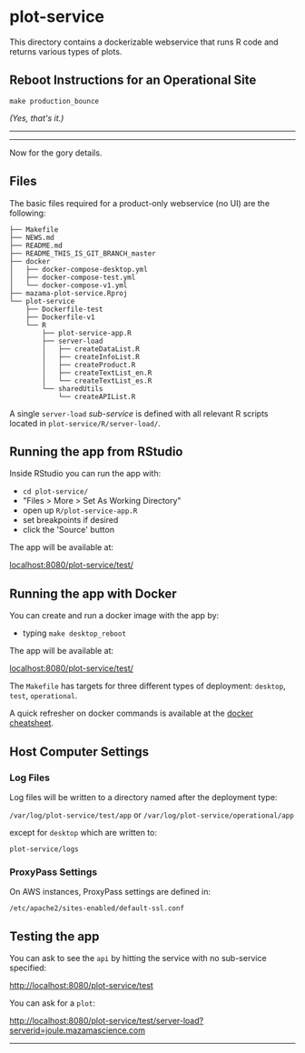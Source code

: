 # plot-service #

This directory contains a dockerizable webservice that runs R
code and returns various types of plots.

## Reboot Instructions for an Operational Site

```make production_bounce```

*(Yes, that's it.)*

***
***

Now for the gory details.

## Files ##

The basic files required for a product-only webservice (no UI) are the following:

```
├── Makefile
├── NEWS.md
├── README.md
├── README_THIS_IS_GIT_BRANCH_master
├── docker
│   ├── docker-compose-desktop.yml
│   ├── docker-compose-test.yml
│   └── docker-compose-v1.yml
├── mazama-plot-service.Rproj
└── plot-service
    ├── Dockerfile-test
    ├── Dockerfile-v1
    └── R
        ├── plot-service-app.R
        ├── server-load
        │   ├── createDataList.R
        │   ├── createInfoList.R
        │   ├── createProduct.R
        │   ├── createTextList_en.R
        │   └── createTextList_es.R
        └── sharedUtils
            └── createAPIList.R
```

A single `server-load` _sub-service_ is defined with all relevant R scripts
located in `plot-service/R/server-load/`.

## Running the app from RStudio ##

Inside RStudio you can run the app with:

 * `cd plot-service/`
 * "Files > More > Set As Working Directory"
 * open up `R/plot-service-app.R`
 * set breakpoints if desired
 * click the 'Source' button

The app will be available at:

[localhost:8080/plot-service/test/](localhost:8080/plot-service/test/)

## Running the app with Docker ##

You can create and run a docker image with the app by:

 * typing `make desktop_reboot`
 
The app will be available at:

[localhost:8080/plot-service/test/](localhost:8080/plot-service/test/)
 
The `Makefile` has targets for three different types of deployment: 
`desktop`, `test`, `operational`.

A quick refresher on docker commands is available at the 
[docker cheatsheet](https://github.com/wsargent/docker-cheat-sheet).

## Host Computer Settings ##

### Log Files ###

Log files will be written to a directory named after the deployment type:

`/var/log/plot-service/test/app` or `/var/log/plot-service/operational/app`

except for `desktop` which are written to:

`plot-service/logs`

### ProxyPass Settings ###

On AWS instances, ProxyPass settings are defined in:

`/etc/apache2/sites-enabled/default-ssl.conf`

## Testing the app ##

You can ask to see the `api` by hitting the service with no sub-service
specified:

[http://localhost:8080/plot-service/test](http://localhost:8080/plot-service/test)

You can ask for a `plot`:

[http://localhost:8080/plot-service/test/server-load?serverid=joule.mazamascience.com](http://localhost:8080/plot-service/test/server-load?serverid=joule.mazamascience.com)

***
